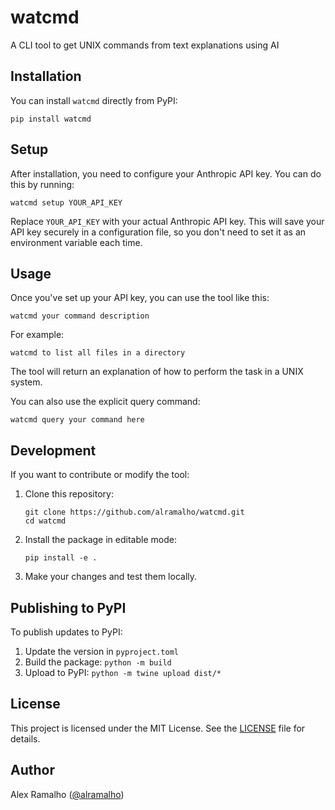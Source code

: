 # watcmd

A CLI tool to get UNIX commands from text explanations using AI

## Installation

You can install `watcmd` directly from PyPI:

```
pip install watcmd
```

## Setup

After installation, you need to configure your Anthropic API key. You can do this by running:

```
watcmd setup YOUR_API_KEY
```

Replace `YOUR_API_KEY` with your actual Anthropic API key. This will save your API key securely in a configuration file, so you don't need to set it as an environment variable each time.

## Usage

Once you've set up your API key, you can use the tool like this:

```
watcmd your command description
```

For example:

```
watcmd to list all files in a directory
```

The tool will return an explanation of how to perform the task in a UNIX system.

You can also use the explicit query command:

```
watcmd query your command here
```

## Development

If you want to contribute or modify the tool:

1. Clone this repository:
   ```
   git clone https://github.com/alramalho/watcmd.git
   cd watcmd
   ```

2. Install the package in editable mode:
   ```
   pip install -e .
   ```

3. Make your changes and test them locally.

## Publishing to PyPI

To publish updates to PyPI:

1. Update the version in `pyproject.toml`
2. Build the package: `python -m build`
3. Upload to PyPI: `python -m twine upload dist/*`

## License

This project is licensed under the MIT License. See the [LICENSE](LICENSE.txt) file for details.

## Author

Alex Ramalho ([@alramalho](https://github.com/alramalho))